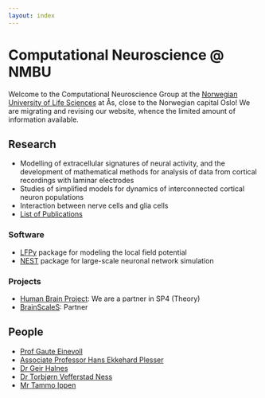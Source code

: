 ```yaml
---
layout: index
---
```


# Computational Neuroscience @ NMBU

Welcome to the Computational Neuroscience Group at the [Norwegian University of Life Sciences](http://www.nmbu.no/en) at Ås, close to the Norwegian capital Oslo!
We are migrating and revising our website, whence the limited amount of information available.

## Research

- Modelling of extracellular signatures of neural activity, and the development of mathematical methods for analysis of data from cortical recordings with laminar electrodes
- Studies of simplified models for dynamics of interconnected cortical neuron populations
- Interaction between nerve cells and glia cells
- [List of Publications](Publications)

### Software

- [LFPy](http://lfpy.github.io) package for modeling the local field potential
- [NEST](http://www.nest-simulator.org) package for large-scale neuronal network simulation

### Projects

- [Human Brain Project](http://www.humanbrainproject.eu): We are a partner in SP4 (Theory)
- [BrainScaleS](https://brainscales.kip.uni-heidelberg.de/): Partner

## People

- [Prof Gaute Einevoll](http://arken.umb.no/~gautei)
- [Associate Professor Hans Ekkehard Plesser](http://arken.umb.no/~plesser)
- [Dr Geir Halnes](https://www.nmbu.no/ans/geir.halnes)
- [Dr Torbjørn Vefferstad Ness](https://www.nmbu.no/ans/torbjorn.ness)
- [Mr Tammo Ippen](http://www.fz-juelich.de/SharedDocs/Personen/INM/INM-6/EN/Ippen_Tammo.html?nn=724620)

